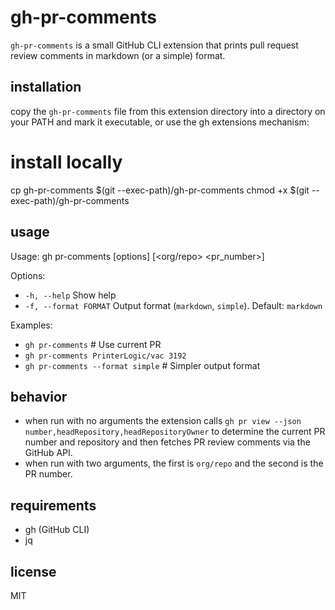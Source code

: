 # gh-pr-comments

`gh-pr-comments` is a small GitHub CLI extension that prints pull request review comments in markdown (or a simple) format.

## installation

copy the `gh-pr-comments` file from this extension directory into a directory on your PATH and mark it executable, or use the gh extensions mechanism:

# install locally
cp gh-pr-comments $(git --exec-path)/gh-pr-comments
chmod +x $(git --exec-path)/gh-pr-comments

## usage

Usage: gh pr-comments [options] [<org/repo> <pr_number>]

Options:
- `-h, --help` Show help
- `-f, --format FORMAT` Output format (`markdown`, `simple`). Default: `markdown`

Examples:
- `gh pr-comments`                    # Use current PR
- `gh pr-comments PrinterLogic/vac 3192`
- `gh pr-comments --format simple`    # Simpler output format

## behavior

- when run with no arguments the extension calls `gh pr view --json number,headRepository,headRepositoryOwner` to determine the current PR number and repository and then fetches PR review comments via the GitHub API.
- when run with two arguments, the first is `org/repo` and the second is the PR number.

## requirements

- gh (GitHub CLI)
- jq

## license

MIT

